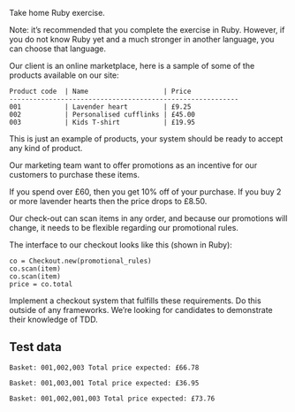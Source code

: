 Take home Ruby exercise.

Note: it’s recommended that you complete the exercise in Ruby. However, if you do not know Ruby yet and a much stronger in another language, you can choose that language.

Our client is an online marketplace, here is a sample of some of the products available on our site:
```
Product code  | Name                   | Price
----------------------------------------------------------
001           | Lavender heart         | £9.25
002           | Personalised cufflinks | £45.00
003           | Kids T-shirt           | £19.95
   ```
This is just an example of products, your system should be ready to accept any kind of product.

Our marketing team want to offer promotions as an incentive for our customers to purchase these items.

If you spend over £60, then you get 10% off of your purchase. If you buy 2 or more lavender hearts then the price drops to £8.50.

Our check-out can scan items in any order, and because our promotions will change, it needs to be flexible regarding our promotional rules.

The interface to our checkout looks like this (shown in Ruby):

```
co = Checkout.new(promotional_rules) 
co.scan(item) 
co.scan(item) 
price = co.total
```

Implement a checkout system that fulfills these requirements. Do this outside of any frameworks. We’re looking for candidates to demonstrate their knowledge of TDD.

Test data
---------
```
Basket: 001,002,003 Total price expected: £66.78

Basket: 001,003,001 Total price expected: £36.95

Basket: 001,002,001,003 Total price expected: £73.76
```
